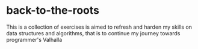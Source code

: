 # back-to-the-roots
This is a collection of exercises is aimed to refresh and harden my skills on data structures and algorithms, that is to continue my journey towards programmer's Valhalla
